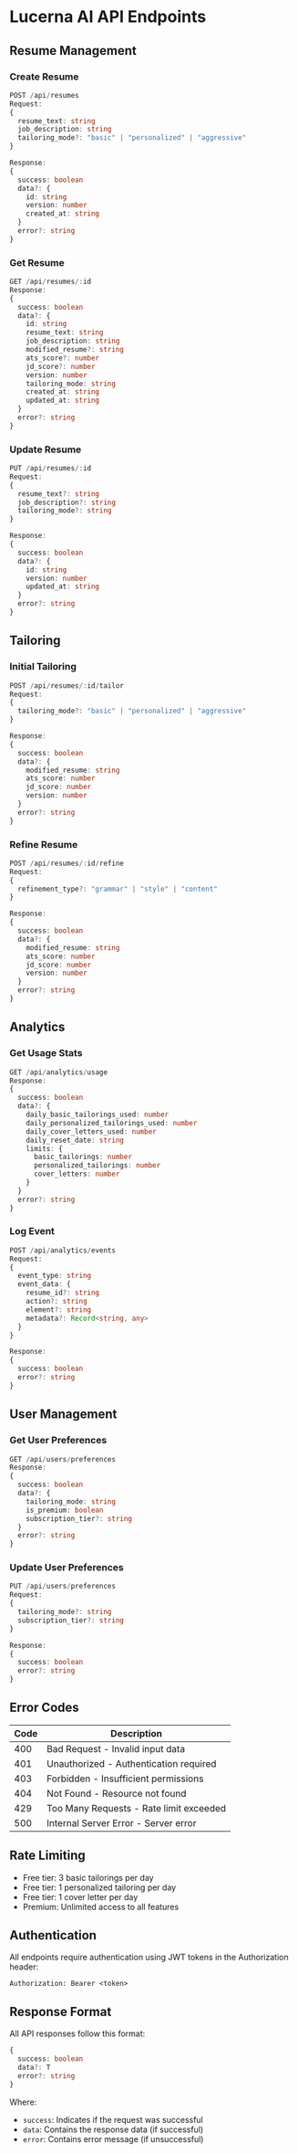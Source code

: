 # Lucerna AI API Endpoints

## Resume Management

### Create Resume
```typescript
POST /api/resumes
Request:
{
  resume_text: string
  job_description: string
  tailoring_mode?: "basic" | "personalized" | "aggressive"
}

Response:
{
  success: boolean
  data?: {
    id: string
    version: number
    created_at: string
  }
  error?: string
}
```

### Get Resume
```typescript
GET /api/resumes/:id
Response:
{
  success: boolean
  data?: {
    id: string
    resume_text: string
    job_description: string
    modified_resume?: string
    ats_score?: number
    jd_score?: number
    version: number
    tailoring_mode: string
    created_at: string
    updated_at: string
  }
  error?: string
}
```

### Update Resume
```typescript
PUT /api/resumes/:id
Request:
{
  resume_text?: string
  job_description?: string
  tailoring_mode?: string
}

Response:
{
  success: boolean
  data?: {
    id: string
    version: number
    updated_at: string
  }
  error?: string
}
```

## Tailoring

### Initial Tailoring
```typescript
POST /api/resumes/:id/tailor
Request:
{
  tailoring_mode?: "basic" | "personalized" | "aggressive"
}

Response:
{
  success: boolean
  data?: {
    modified_resume: string
    ats_score: number
    jd_score: number
    version: number
  }
  error?: string
}
```

### Refine Resume
```typescript
POST /api/resumes/:id/refine
Request:
{
  refinement_type?: "grammar" | "style" | "content"
}

Response:
{
  success: boolean
  data?: {
    modified_resume: string
    ats_score: number
    jd_score: number
    version: number
  }
  error?: string
}
```

## Analytics

### Get Usage Stats
```typescript
GET /api/analytics/usage
Response:
{
  success: boolean
  data?: {
    daily_basic_tailorings_used: number
    daily_personalized_tailorings_used: number
    daily_cover_letters_used: number
    daily_reset_date: string
    limits: {
      basic_tailorings: number
      personalized_tailorings: number
      cover_letters: number
    }
  }
  error?: string
}
```

### Log Event
```typescript
POST /api/analytics/events
Request:
{
  event_type: string
  event_data: {
    resume_id?: string
    action?: string
    element?: string
    metadata?: Record<string, any>
  }
}

Response:
{
  success: boolean
  error?: string
}
```

## User Management

### Get User Preferences
```typescript
GET /api/users/preferences
Response:
{
  success: boolean
  data?: {
    tailoring_mode: string
    is_premium: boolean
    subscription_tier?: string
  }
  error?: string
}
```

### Update User Preferences
```typescript
PUT /api/users/preferences
Request:
{
  tailoring_mode?: string
  subscription_tier?: string
}

Response:
{
  success: boolean
  error?: string
}
```

## Error Codes

| Code | Description |
|------|-------------|
| 400 | Bad Request - Invalid input data |
| 401 | Unauthorized - Authentication required |
| 403 | Forbidden - Insufficient permissions |
| 404 | Not Found - Resource not found |
| 429 | Too Many Requests - Rate limit exceeded |
| 500 | Internal Server Error - Server error |

## Rate Limiting

- Free tier: 3 basic tailorings per day
- Free tier: 1 personalized tailoring per day
- Free tier: 1 cover letter per day
- Premium: Unlimited access to all features

## Authentication

All endpoints require authentication using JWT tokens in the Authorization header:
```
Authorization: Bearer <token>
```

## Response Format

All API responses follow this format:
```typescript
{
  success: boolean
  data?: T
  error?: string
}
```

Where:
- `success`: Indicates if the request was successful
- `data`: Contains the response data (if successful)
- `error`: Contains error message (if unsuccessful) 
